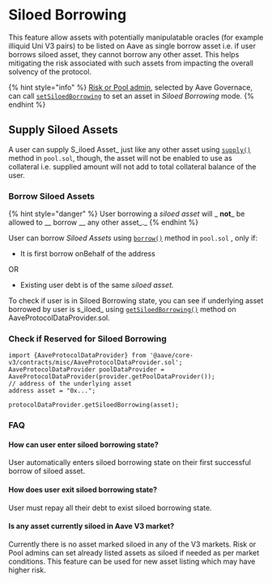 # Siloed Borrowing

This feature allow assets with potentially manipulatable oracles (for example illiquid Uni V3 pairs) to be listed on Aave as single borrow asset i.e. if user borrows siloed asset, they cannot borrow any other asset. This helps mitigating the risk associated with such assets from impacting the overall solvency of the protocol.

{% hint style="info" %}
[Risk or Pool admin](../core-contracts/aclmanager.md#roles), selected by Aave Governace, can call [`setSiloedBorrowing`](../core-contracts/poolconfigurator.md#setsiloedborrowing) to set an asset in _Siloed Borrowing_ mode.
{% endhint %}

## Supply Siloed Assets

A user can supply S\_iloed Asset\_ just like any other asset using [`supply()`](../core-contracts/pool.md#supply) method in `pool.sol`, though, the asset will not be enabled to use as collateral i.e. supplied amount will not add to total collateral balance of the user.

### Borrow Siloed Assets

{% hint style="danger" %}
User borrowing a _siloed asset_ will \_ **not**\_ be allowed to \_\_ borrow \_\_ any other asset\_.\_
{% endhint %}

User can borrow _Siloed Assets_ using [`borrow()`](../core-contracts/pool.md#borrow) method in `pool.sol` , only if:

* It is first borrow onBehalf of the address

OR

* Existing user debt is of the same _siloed asset._

To check if user is in Siloed Borrowing state, you can see if underlying asset borrowed by user is s\_iloed\_ using [`getSiloedBorrowing()`](../core-contracts/aaveprotocoldataprovider.md#getsiloedborrowing) method on AaveProtocolDataProvider.sol.

### Check if Reserved for Siloed Borrowing

```solidity
import {AaveProtocolDataProvider} from '@aave/core-v3/contracts/misc/AaveProtocolDataProvider.sol';
AaveProtocolDataProvider poolDataProvider = AaveProtocolDataProvider(provider.getPoolDataProvider());
// address of the underlying asset
address asset = "0x...";

protocolDataProvider.getSiloedBorrowing(asset);
```

### FAQ

#### How can user enter siloed borrowing state?

User automatically enters siloed borrowing state on their first successful borrow of siloed asset.

#### How does user exit siloed borrowing state?

User must repay all their debt to exist siloed borrowing state.

#### Is any asset currently siloed in Aave V3 market?

Currently there is no asset marked siloed in any of the V3 markets. Risk or Pool admins can set already listed assets as siloed if needed as per market conditions. This feature can be used for new asset listing which may have higher risk.
